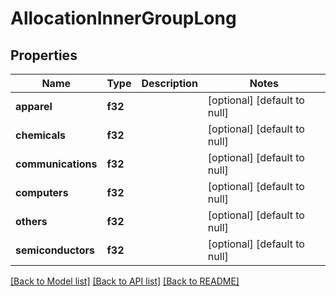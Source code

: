 # AllocationInnerGroupLong

## Properties
Name | Type | Description | Notes
------------ | ------------- | ------------- | -------------
**apparel** | **f32** |  | [optional] [default to null]
**chemicals** | **f32** |  | [optional] [default to null]
**communications** | **f32** |  | [optional] [default to null]
**computers** | **f32** |  | [optional] [default to null]
**others** | **f32** |  | [optional] [default to null]
**semiconductors** | **f32** |  | [optional] [default to null]

[[Back to Model list]](../README.md#documentation-for-models) [[Back to API list]](../README.md#documentation-for-api-endpoints) [[Back to README]](../README.md)


